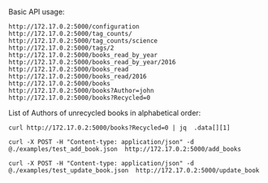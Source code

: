 
Basic API usage:
```
http://172.17.0.2:5000/configuration
http://172.17.0.2:5000/tag_counts/
http://172.17.0.2:5000/tag_counts/science
http://172.17.0.2:5000/tags/2
http://172.17.0.2:5000/books_read_by_year
http://172.17.0.2:5000/books_read_by_year/2016
http://172.17.0.2:5000/books_read
http://172.17.0.2:5000/books_read/2016
http://172.17.0.2:5000/books
http://172.17.0.2:5000/books?Author=john
http://172.17.0.2:5000/books?Recycled=0
```

List of Authors of unrecycled books in alphabetical order:
```angular2html
curl http://172.17.0.2:5000/books?Recycled=0 | jq  .data[][1]

```

```angular2html
curl -X POST -H "Content-type: application/json" -d @./examples/test_add_book.json  http://172.17.0.2:5000/add_books

```

```angular2html
curl -X POST -H "Content-type: application/json" -d @./examples/test_update_book.json  http://172.17.0.2:5000/update_book

```